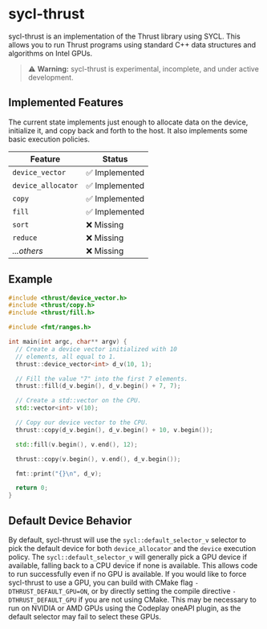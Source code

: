 # sycl-thrust

sycl-thrust is an implementation of the Thrust library using SYCL.  This allows
you to run Thrust programs using standard C++ data structures and algorithms on
Intel GPUs.

> ⚠️ **Warning:** sycl-thrust is experimental, incomplete, and under active development.

## Implemented Features

The current state implements just enough to allocate data on the device, initialize it,
and copy back and forth to the host.  It also implements some basic execution policies.

| Feature          | Status     |
|------------------|------------|
| `device_vector`  | ✅ Implemented |
| `device_allocator` | ✅ Implemented |
| `copy`           | ✅ Implemented |
| `fill`           | ✅ Implemented |
| `sort`           | ❌ Missing     |
| `reduce`         | ❌ Missing     |
| *...others*      | ❌ Missing     |

## Example

```cpp
#include <thrust/device_vector.h>
#include <thrust/copy.h>
#include <thrust/fill.h>

#include <fmt/ranges.h>

int main(int argc, char** argv) {
  // Create a device vector initialized with 10
  // elements, all equal to 1.
  thrust::device_vector<int> d_v(10, 1);

  // Fill the value "7" into the first 7 elements.
  thrust::fill(d_v.begin(), d_v.begin() + 7, 7);

  // Create a std::vector on the CPU.
  std::vector<int> v(10);

  // Copy our device vector to the CPU.
  thrust::copy(d_v.begin(), d_v.begin() + 10, v.begin());

  std::fill(v.begin(), v.end(), 12);

  thrust::copy(v.begin(), v.end(), d_v.begin());

  fmt::print("{}\n", d_v);

  return 0;
}
```

## Default Device Behavior
By default, sycl-thrust will use the `sycl::default_selector_v` selector to pick
the default device for both `device_allocator` and the `device` execution policy.
The `sycl::default_selector_v` will generally pick a GPU device if available,
falling back to a CPU device if none is available.  This allows code to run
successfully even if no GPU is available.  If you would like to force sycl-thrust
to use a GPU, you can build with CMake flag `-DTHRUST_DEFAULT_GPU=ON`, or by directly
setting the compile directive `-DTHRUST_DEFAULT_GPU` if you are not using CMake.
This may be necessary to run on NVIDIA or AMD GPUs using the Codeplay oneAPI plugin,
as the default selector may fail to select these GPUs.
